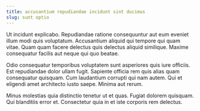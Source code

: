 ```yaml
---
title: accusantium repudiandae incidunt sint ducimus
slug: sunt optio
---
```


Ut incidunt explicabo. Repudiandae ratione consequuntur aut eum eveniet illum modi quis voluptatum. Accusantium aliquid qui tempore qui quam vitae. Quam quam facere delectus quis delectus aliquid similique. Maxime consequatur facilis aut neque qui quo beatae.

Odio consequatur temporibus voluptatem sunt asperiores quis iure officiis. Est repudiandae dolor ullam fugit. Sapiente officia rem quis alias quam consequatur quisquam. Cum laudantium corrupti qui nam autem. Qui et eligendi amet architecto iusto saepe. Minima aut rerum.

Minus molestias quia distinctio tenetur ut et quas. Fugiat dolorem quisquam. Qui blanditiis error et. Consectetur quia in et iste corporis rem delectus.
